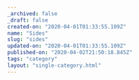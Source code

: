 ```yaml
---
_archived: false
_draft: false
created-on: "2020-04-01T01:33:55.109Z"
name: "Sides"
slug: "sides"
updated-on: "2020-04-01T01:33:55.109Z"
published-on: "2020-04-02T21:50:18.845Z"
tags: "category"
layout: "single-category.html"
---
```



